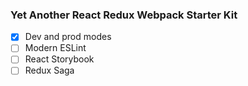 ### Yet Another React Redux Webpack Starter Kit

* [x] Dev and prod modes
* [ ] Modern ESLint
* [ ] React Storybook
* [ ] Redux Saga